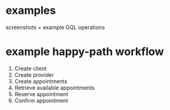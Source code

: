 # examples
screenshots + example GQL operations

# example happy-path workflow
1. Create client
2. Create provider
3. Create appointments
4. Retrieve available appointments
5. Reserve appointment
6. Confirm appointment
